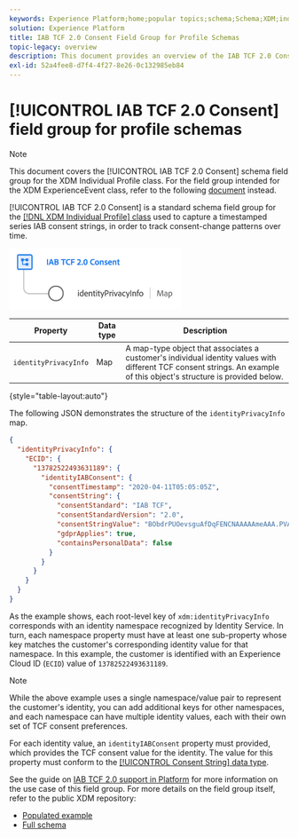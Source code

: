 ```yaml
---
keywords: Experience Platform;home;popular topics;schema;Schema;XDM;individual profile;fields;schemas;Schemas;Schema design;field group;field group;iab;tcf;consent;
solution: Experience Platform
title: IAB TCF 2.0 Consent Field Group for Profile Schemas
topic-legacy: overview
description: This document provides an overview of the IAB TCF 2.0 Consent schema field group for the XDM Individual Profile class.
exl-id: 52a4fee8-d7f4-4f27-8e26-0c132985eb84
---
```

# [!UICONTROL IAB TCF 2.0 Consent] field group for profile schemas

>[!NOTE]
>
>This document covers the [!UICONTROL IAB TCF 2.0 Consent] schema field group for the XDM Individual Profile class. For the field group intended for the XDM ExperienceEvent class, refer to the following [document](../event/iab.md) instead.

[!UICONTROL IAB TCF 2.0 Consent] is a standard schema field group for the [[!DNL XDM Individual Profile] class](../../classes/individual-profile.md) used to capture a timestamped series IAB consent strings, in order to track consent-change patterns over time.

![](../../images/field-groups/iab-profile.png)

| Property | Data type | Description |
| --- | --- | --- |
| `identityPrivacyInfo` | Map  | A map-type object that associates a customer's individual identity values with different TCF consent strings. An example of this object's structure is provided below. |

{style="table-layout:auto"}

The following JSON demonstrates the structure of the `identityPrivacyInfo` map. 

```json
{
  "identityPrivacyInfo": {
    "ECID": {
      "13782522493631189": {
        "identityIABConsent": {
          "consentTimestamp": "2020-04-11T05:05:05Z",
          "consentString": {
            "consentStandard": "IAB TCF",
            "consentStandardVersion": "2.0",
            "consentStringValue": "BObdrPUOevsguAfDqFENCNAAAAAmeAAA.PVAfDObdrA.DqFENCAmeAENCDA",
            "gdprApplies": true,
            "containsPersonalData": false
          }
        }
      }
    }
  }
}
```

As the example shows, each root-level key of `xdm:identityPrivacyInfo` corresponds with an identity namespace recognized by Identity Service. In turn, each namespace property must have at least one sub-property whose key matches the customer's corresponding identity value for that namespace. In this example, the customer is identified with an Experience Cloud ID (`ECID`) value of `13782522493631189`.

>[!NOTE]
>
>While the above example uses a single namespace/value pair to represent the customer's identity, you can add additional keys for other namespaces, and each namespace can have multiple identity values, each with their own set of TCF consent preferences.

For each identity value, an `identityIABConsent` property must provided, which provides the TCF consent value for the identity. The value for this property must conform to the [[!UICONTROL Consent String] data type](../../data-types/consent-string.md).

See the guide on [IAB TCF 2.0 support in Platform](../../../landing/governance-privacy-security/consent/iab/overview.md) for more information on the use case of this field group. For more details on the field group itself, refer to the public XDM repository:

* [Populated example](https://github.com/adobe/xdm/blob/master/components/fieldgroups/profile/profile-privacy.example.1.json)
* [Full schema](https://github.com/adobe/xdm/blob/master/components/fieldgroups/profile/profile-privacy.schema.json)
